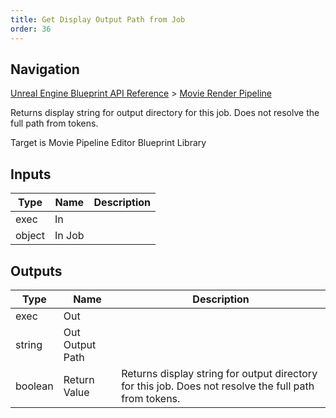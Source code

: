 ```yaml
---
title: Get Display Output Path from Job
order: 36
---
```

## Navigation

[Unreal Engine Blueprint API Reference](https://dev.epicgames.com/documentation/en-us/unreal-engine/BlueprintAPI) > [Movie Render Pipeline](https://dev.epicgames.com/documentation/en-us/unreal-engine/BlueprintAPI/MovieRenderPipeline)

Returns display string for output directory for this job. Does not resolve the full path from tokens.

Target is Movie Pipeline Editor Blueprint Library

## Inputs

| Type | Name | Description |
| --- | --- | --- |
| exec | In |  |
| object | In Job |  |

## Outputs

| Type | Name | Description |
| --- | --- | --- |
| exec | Out |  |
| string | Out Output Path |  |
| boolean | Return Value | Returns display string for output directory for this job. Does not resolve the full path from tokens. |
